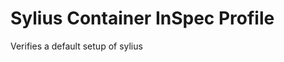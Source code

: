 Sylius Container InSpec Profile
=================================

Verifies a default setup of sylius
